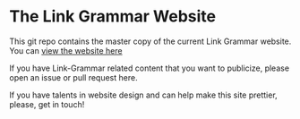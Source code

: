 The Link Grammar Website
========================
This git repo contains the master copy of the current Link Grammar
website.  You can
[view the website here](https://opencog.github.io/link-grammar-website/)

If you have Link-Grammar related content that you want to publicize,
please open an issue or pull request here.

If you have talents in website design and can help make this site
prettier, please, get in touch!
